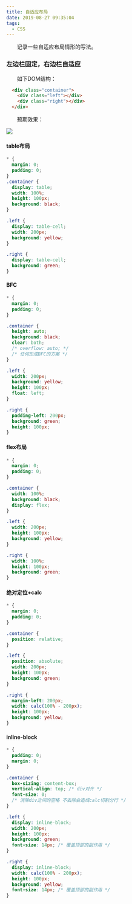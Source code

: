 ```yaml
---
title: 自适应布局
date: 2019-08-27 09:35:04
tags:
  - CSS
---
```


&emsp;&emsp;记录一些自适应布局情形的写法。

<escape><!-- more --></escape>

### 左边栏固定，右边栏自适应

&emsp;&emsp;如下DOM结构：

```html
  <div class="container">
    <div class="left"></div>
    <div class="right"></div>
  </div>
```
&emsp;&emsp;预期效果：

![](prefer.jpg)

#### table布局

```css
* {
  margin: 0;
  padding: 0;
}
.container {
  display: table;
  width: 100%;
  height: 100px;
  background: black;
}

.left {
  display: table-cell;
  width: 200px;
  background: yellow;
}

.right {
  display: table-cell;
  background: green;
}
```

#### BFC

```css
* {
  margin: 0;
  padding: 0;
}

.container {
  height: auto;
  background: black;
  clear: both;
  /* overflow: auto; */
  /* 任何形成BFC的方案 */
}

.left {
  width: 200px;
  background: yellow;
  height: 100px;
  float: left;
}

.right {
  padding-left: 200px;
  background: green;
  height: 100px;
}
```

#### flex布局

```css
* {
  margin: 0;
  padding: 0;
}

.container {
  width: 100%;
  background: black;
  display: flex;
}

.left {
  width: 200px;
  height: 100px;
  background: yellow;
}

.right {
  width: 100%;
  height: 100px;
  background: green;
}
```

#### 绝对定位+calc

```css
* {
  margin: 0;
  padding: 0;
}

.container {
  position: relative;
}

.left {
  position: absolute;
  width: 200px;
  height: 100px;
  background: green;
}

.right {
  margin-left: 200px;
  width: calc(100% - 200px);
  height: 100px;
  background: yellow;
}
```

#### inline-block

```css
* {
  padding: 0;
  margin: 0;
}

.container {
  box-sizing: content-box;
  vertical-align: top; /* div对齐 */
  font-size: 0; 
  /* 消除div之间的空格 不去除会造成calc切割分行 */
}

.left {
  display: inline-block;
  width: 200px;
  height: 100px;
  background: green;
  font-size: 14px; /* 覆盖顶部的副作用 */
}

.right {
  display: inline-block;
  width: calc(100% - 200px);
  height: 100px;
  background: yellow;
  font-size: 14px; /* 覆盖顶部的副作用 */
}
```